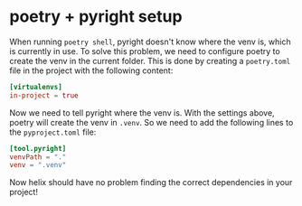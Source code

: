 # poetry + pyright setup

When running `poetry shell`, pyright doesn't know where the venv is, which is currently in use.
To solve this problem, we need to configure poetry to create the venv in the current folder.
This is done by creating a `poetry.toml` file in the project with the following content:

```toml
[virtualenvs]
in-project = true
```

Now we need to tell pyright where the venv is.
With the settings above, poetry will create the venv in `.venv`.
So we need to add the following lines to the `pyproject.toml` file:

```toml
[tool.pyright]
venvPath = "."
venv = ".venv"
```

Now helix should have no problem finding the correct dependencies in your project!
